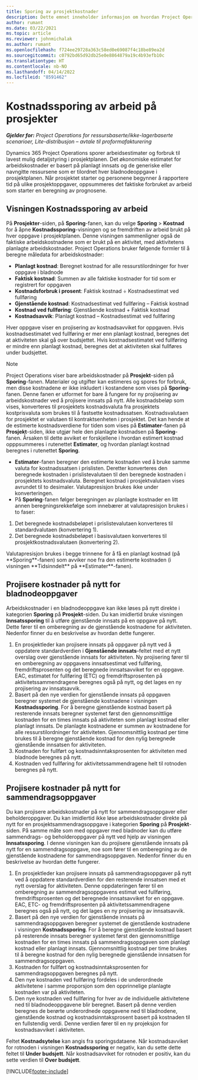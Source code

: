 ```yaml
---
title: Sporing av prosjektkostnader
description: Dette emnet inneholder informasjon om hvordan Project Operations sporer fremdriften mot arbeidskostnader og forbruk i et prosjekt.
author: rumant
ms.date: 03/22/2021
ms.topic: article
ms.reviewer: johnmichalak
ms.author: rumant
ms.openlocfilehash: f724ee29728a363c58ed0e69087f4c18be89ea2d
ms.sourcegitcommit: c0792bd65d92db25e0e8864879a19c4b93efb10c
ms.translationtype: HT
ms.contentlocale: nb-NO
ms.lasthandoff: 04/14/2022
ms.locfileid: "8591462"
---
```

# <a name="labor-cost-tracking-on-projects"></a>Kostnadssporing av arbeid på prosjekter

_**Gjelder for:** Project Operations for ressursbaserte/ikke-lagerbaserte scenarioer, Lite-distribusjon – avtale til proformafakturering_

Dynamics 365 Project Operations sporer arbeidsestimater og forbruk til lavest mulig detaljstyring i prosjektplanen. Det økonomiske estimatet for arbeidskostnader er basert på planlagt innsats og de generiske eller navngitte ressursene som er tilordnet hver bladnodeoppgave i prosjektplanen. Når prosjektet starter og personene begynner å rapportere tid på ulike prosjektoppgaver, oppsummeres det faktiske forbruket av arbeid som starter en beregning av prognosene.

## <a name="labor-cost-tracking-view"></a>Visningen Kostnadssporing av arbeid

På **Prosjekter**-siden, på **Sporing**-fanen, kan du velge **Sporing** > **Kostnad** for å åpne **Kostnadssporing**-visningen og se fremdriften av arbeid brukt på hver oppgave i prosjektplanen. Denne visningen sammenligner også de faktiske arbeidskostnadene som er brukt på en aktivitet, med aktivitetens planlagte arbeidskostnader. Project Operations bruker følgende formler til å beregne måledata for arbeidskostnader:

- **Planlagt kostnad**: Beregnet kostnad for alle ressurstilordninger for hver oppgave i bladnode
- **Faktisk kostnad**: Summen av alle faktiske kostnader for tid som er registrert for oppgaven
- **Kostnadsforbruk i prosent**: Faktisk kostnad ÷ Kostnadsestimat ved fullføring
- **Gjenstående kostnad**: Kostnadsestimat ved fullføring – Faktisk kostnad
- **Kostnad ved fullføring**: Gjenstående kostnad + Faktisk kostnad
- **Kostnadsavvik**: Planlagt kostnad – Kostnadsestimat ved fullføring

Hver oppgave viser en projisering av kostnadsavviket for oppgaven. Hvis kostnadsestimatet ved fullføring er mer enn planlagt kostnad, beregnes det at aktiviteten skal gå over budsjettet. Hvis kostnadsestimatet ved fullføring er mindre enn planlagt kostnad, beregnes det at aktiviteten skal fullføres under budsjettet.

>[!NOTE]
> Project Operations viser bare arbeidskostnader på **Prosjekt**-siden på **Sporing**-fanen. Materialer og utgifter kan estimeres og spores for forbruk, men disse kostnadene er ikke inkludert i kostandene som vises på **Sporing**-fanen. Denne fanen er utformet for bare å fungere for ny projisering av arbeidskostnader ved å projisere innsats på nytt.
Alle kostnadsbeløp som vises, konverteres til prosjektets kostnadsvaluta fra prosjektets kostprisvaluta som brukes til å fastsette kostnadssatsen. Kostnadsvalutaen for prosjektet er valutaen til kontraktsenheten i prosjektet. Det kan hende at de estimerte kostnadsverdiene for tiden som vises på **Estimater**-fanen på **Prosjekt**-siden, ikke utgjør hele den planlagte kostnadsen på **Sporing**-fanen. Årsaken til dette avviket er forskjellene i hvordan estimert kostnad opppsummeres i rutenettet **Estimater**, og hvordan planlagt kostnad beregnes i rutenettet **Sporing**. 
>
> - **Estimater**-fanen beregner den estimerte kostnaden ved å bruke samme valuta for kostnadssatsen i prislisten. Deretter konverteres den beregnede kostnaden i prislistevalutaen til den beregnede kostnaden i prosjektets kostnadsvaluta. Beregnet kostnad i prosjektvalutaen vises avrundet til to desimaler. Valutapresisjon brukes ikke under konverteringen. 
> - På **Sporing**-fanen følger beregningen av planlagte kostnader en litt annen beregningsrekkefølge som innebærer at valutapresisjon brukes i to faser: 
   ><ol>
   ><li>Det beregnede kostnadsbeløpet i prislistevalutaen konverteres til standardvalutaen (konvertering 1).</li>
   ><li>Det beregnede kostnadsbeløpet i basisvalutaen konverteres til prosjektkostnadsvalutaen (konvertering 2). </li>
   ></ol>
   >Valutapresisjon brukes i begge trinnene for å få en planlagt kostnad (på **Sporing**-fanen) som avviker noe fra den estimerte kostnaden (i visningen **Tidsinndelt** på **Estimater**-fanen). 
   
## <a name="reprojecting-costs-on-leaf-node-tasks"></a>Projisere kostnader på nytt for bladnodeoppgaver

Arbeidskostnader i en bladnodeoppgave kan ikke løses på nytt direkte i kategorien **Sporing** på **Prosjekt**-siden. Du kan imidlertid bruke visningen **Innsatssporing** til å utføre gjenstående innsats på en oppgave på nytt. Dette fører til en omberegning av de gjenstående kostnadene for aktiviteten. Nedenfor finner du en beskrivelse av hvordan dette fungerer.

1. En prosjektleder kan projisere innsats på oppgaver på nytt ved å oppdatere standardverdien i **Gjenstående innsats**-feltet med et nytt overslag over gjenstående innsats for aktiviteten. Ny projisering fører til en omberegning av oppgavens innsatsestimat ved fullføring, fremdriftsprosenten og det beregnede innsatsavviket for en oppgave. EAC, estimatet for fullføring (ETC) og fremdriftsprosenten på aktivitetssammendragene beregnes også på nytt, og det lages en ny projisering av innsatsavvik.
2. Basert på den nye verdien for gjenstående innsats på oppgaven beregner systemet de gjenstående kostnadene i visningen **Kostnadssporing**. For å beregne gjenstående kostnad basert på resterende innsats beregner systemet først den gjennomsnittlige kostnaden for en times innsats på aktiviteten som planlagt kostnad eller planlagt innsats. De planlagte kostnadene er summen av kostnadene for alle ressurstilordninger for aktiviteten. Gjennomsnittlig kostnad per time brukes til å beregne gjenstående kostnad for den nylig beregnede gjenstående innsatsen for aktiviteten.
3. Kostnaden for fullført og kostnadsinntaksprosenten for aktiviteten med bladnode beregnes på nytt.
4. Kostnaden ved fullføring for aktivitetssammendragene helt til rotnoden beregnes på nytt.

## <a name="reprojecting-costs-on-summary-tasks"></a>Projisere kostnader på nytt for sammendragsoppgaver

Du kan projisere arbeidskostnader på nytt for sammendragsoppgaver eller beholderoppgaver. Du kan imidlertid ikke løse arbeidskostnader direkte på nytt for en prosjektsammendragsoppgave i kategorien **Sporing** på **Prosjekt**-siden. På samme måte som med oppgaver med bladnoder kan du utføre sammendrags- og beholderoppgaver på nytt ved hjelp av visningen **Innsatssporing**. I denne visningen kan du projisere gjenstående innsats på nytt for en sammendragsoppgave, noe som fører til en omberegning av de gjenstående kostnadene for sammendragsoppgaven. Nedenfor finner du en beskrivelse av hvordan dette fungerer.

1. En prosjektleder kan projisere innsats på sammendragsoppgaver på nytt ved å oppdatere standardverdien for den resterende innsatsen med et nytt overslag for aktiviteten. Denne oppdateringen fører til en omberegning av sammendragsoppgavens estimat ved fullføring, fremdriftsprosenten og det beregnede innsatsavviket for en oppgave. EAC, ETC- og fremdriftsprosenten på aktivitetssammendragene beregnes også på nytt, og det lages en ny projisering av innsatsavvik.
2. Basert på den nye verdien for gjenstående innsats på sammendragsoppgaven beregner systemet de gjenstående kostnadene i visningen **Kostnadssporing**. For å beregne gjenstående kostnad basert på resterende innsats beregner systemet først den gjennomsnittlige kostnaden for en times innsats på sammendragsoppgaven som planlagt kostnad eller planlagt innsats. Gjennomsnittlig kostnad per time brukes til å beregne kostnad for den nylig beregnede gjenstående innsatsen for sammendragsoppgaven.
3. Kostnaden for fullført og kostnadsinntaksprosenten for sammendragsoppgaven beregnes på nytt.
4. Den nye kostnaden ved fullføring fordeles i de underordnede aktivitetene i samme proporsjon som den opprinnelige planlagte kostnaden var på aktiviteten.
5. Den nye kostnaden ved fullføring for hver av de individuelle aktivitetene ned til bladnodeoppgavene blir beregnet. Basert på denne verdien beregnes de berørte underordnede oppgavene ned til bladnodene, gjenstående kostnad og kostnadsinntaksprosent basert på kostnaden til en fullstendig verdi. Denne verdien fører til en ny projeksjon for kostnadsavviket i aktiviteten. 


Feltet **Kostnadsytelse** kan angis fra sporingsdataene. Når kostnadsavviket for rotnoden i visningen **Kostnadssporing** er negativ, kan du sette dette feltet til **Under budsjett**. Når kostnadsavviket for rotnoden er positiv, kan du sette verdien til **Over budsjett**.


[!INCLUDE[footer-include](../includes/footer-banner.md)]

